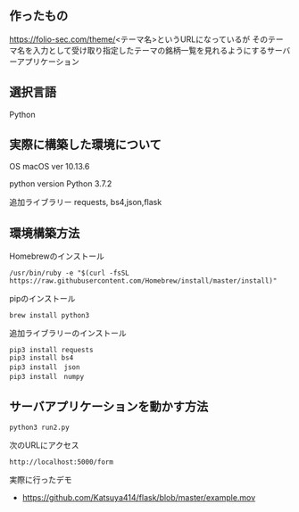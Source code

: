 ## 作ったもの
 https://folio-sec.com/theme/<テーマ名>というURLになっているが
 そのテーマ名を入力として受け取り指定したテーマの銘柄一覧を見れるようにするサーバーアプリケーション

## 選択言語
Python

## 実際に構築した環境について
OS macOS ver 10.13.6

python version Python 3.7.2

追加ライブラリー requests, bs4,json,flask

## 環境構築方法
Homebrewのインストール

```
/usr/bin/ruby -e "$(curl -fsSL https://raw.githubusercontent.com/Homebrew/install/master/install)"
```

pipのインストール
```
brew install python3
```

追加ライブラリーのインストール
```
pip3 install requests
pip3 install bs4
pip3 install　json
pip3 install　numpy
```

## サーバアプリケーションを動かす方法
```
python3 run2.py
```
次のURLにアクセス
```
http://localhost:5000/form
```
実際に行ったデモ
- https://github.com/Katsuya414/flask/blob/master/example.mov
